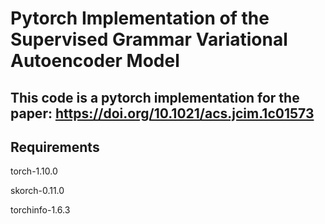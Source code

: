 # Pytorch Implementation of the Supervised Grammar Variational Autoencoder Model

This code is a pytorch implementation for the paper: https://doi.org/10.1021/acs.jcim.1c01573 
---

## Requirements
torch-1.10.0

skorch-0.11.0

torchinfo-1.6.3

